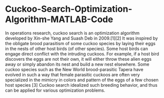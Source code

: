 # Cuckoo-Search-Optimization-Algorithm-MATLAB-Code
In operations research, cuckoo search is an optimization algorithm developed by Xin-she Yang and Suash Deb in 2009.[1][2] It was inspired by the obligate brood parasitism of some cuckoo species by laying their eggs in the nests of other host birds (of other species). Some host birds can engage direct conflict with the intruding cuckoos. For example, if a host bird discovers the eggs are not their own, it will either throw these alien eggs away or simply abandon its nest and build a new nest elsewhere. Some cuckoo species such as the New World brood-parasitic Tapera have evolved in such a way that female parasitic cuckoos are often very specialized in the mimicry in colors and pattern of the eggs of a few chosen host species [3] Cuckoo search idealized such breeding behavior, and thus can be applied for various optimization problems.

